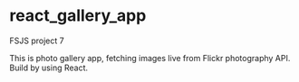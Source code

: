 # react_gallery_app
 FSJS project 7

 This is photo gallery app, fetching images live from Flickr photography API.
 Build by using React.

